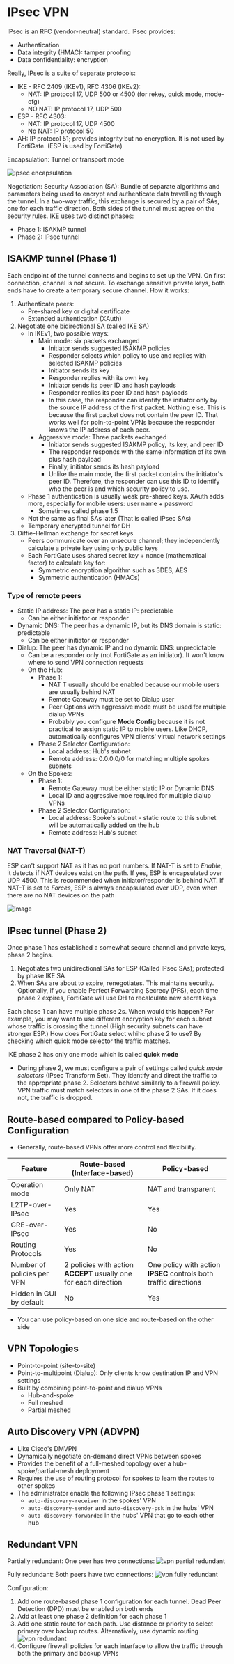 # IPsec VPN
IPsec is an RFC (vendor-neutral) standard. IPsec provides:
* Authentication
* Data integrity (HMAC): tamper proofing
* Data confidentiality: encryption

Really, IPsec is a suite of separate protocols:
* IKE - RFC 2409 (IKEv1), RFC 4306 (IKEv2):
  * NAT: IP protocol 17, UDP 500 or 4500 (for rekey, quick mode, mode-cfg)
  * NO NAT: IP protocol 17, UDP 500
* ESP - RFC 4303:
  * NAT: IP protocol 17, UDP 4500
  * No NAT: IP protocol 50
* AH: IP protocol 51; provides integrity but no encryption. It is not used by FortiGate. (ESP is used by FortiGate)  

Encapsulation: Tunnel or transport mode

![ipsec encapsulation](https://user-images.githubusercontent.com/31813625/38993652-3a2e5512-43b2-11e8-878c-3f363aaf2f6c.png)

Negotiation: Security Association (SA):
Bundle of separate algorithms and parameters being used to encrypt and authenticate data travelling through the tunnel.
In a two-way traffic, this exchange is secured by a pair of SAs, one for each traffic direction. Both sides of the tunnel must 
agree on the security rules. IKE uses two distinct phases:
* Phase 1: ISAKMP tunnel
* Phase 2: IPsec tunnel

## ISAKMP tunnel (Phase 1)
Each endpoint of the tunnel connects and begins to set up the VPN. On first connection, channel is not secure. To exchange
sensitive private keys, both ends have to create a temporary secure channel. How it works:
1. Authenticate peers:
   * Pre-shared key or digital certificate
   * Extended authentication (XAuth)
2. Negotiate one bidirectional SA (called IKE SA)
   * In IKEv1, two possible ways:
     * Main mode: six packets exchanged
       * Initiator sends suggested ISAKMP policies
       * Responder selects which policy to use and replies with selected ISAKMP policies
       * Initiator sends its key
       * Responder replies with its own key
       * Initiator sends its peer ID and hash payloads
       * Responder replies its peer ID and hash payloads
       * In this case, the responder can identify the initiator only by the source IP address of the first packet. Nothing else.
       This is because the first packet does not contain the peer ID. That works well for poin-to-point VPNs because the
       responder knows the IP address of each peer. 
     * Aggressive mode: Three packets exchanged
       * Initiator sends suggested ISAKMP policy, its key, and peer ID
       * The responder responds with the same information of its own plus hash payload
       * Finally, initiator sends its hash payload
       * Unlike the main mode, the first packet contains the initiator's peer ID. Therefore, the responder can use this ID
       to identify who the peer is and which security policy to use.
   * Phase 1 authentication is usually weak pre-shared keys. XAuth adds more, especially for mobile users: user name + password
     * Sometimes called phase 1.5
   * Not the same as final SAs later (That is called IPsec SAs)
   * Temporary encrypted tunnel for DH  
3. Diffie-Hellman exchange for secret keys
   * Peers communicate over an unsecure channel; they independently calculate a private key using only public keys
   * Each FortiGate uses shared secret key + nonce (mathematical factor) to calculate key for:
     * Symmetric encryption algorithm such as 3DES, AES
     * Symmetric authentication (HMACs)

### Type of remote peers
* Static IP address: The peer has a static IP: predictable
  * Can be either initiator or responder
* Dynamic DNS: The peer has a dynamic IP, but its DNS domain is static: predictable
  * Can be either initiator or responder
* Dialup: The peer has dynamic IP and no dynamic DNS: unpredictable
  * Can be a responder only (not FortiGate as an initiator). It won't know where to send VPN connection requests
  * On the Hub:
    * Phase 1:
      * NAT T usually should be enabled because our mobile users are usually behind NAT
      * Remote Gateway must be set to Dialup user
      * Peer Options with aggressive mode must be used for multiple dialup VPNs
      * Probably you configure **Mode Config** because it is not practical to assign static IP to mobile users. Like DHCP,
    automatically configures VPN clients' virtual network settings
    * Phase 2 Selector Configuration:
      * Local address: Hub's subnet
      * Remote address: 0.0.0.0/0 for matching multiple spokes subnets
  * On the Spokes:
    * Phase 1:
      * Remote Gateway must be either static IP or Dynamic DNS
      * Local ID and aggressive moe required for multiple dialup VPNs  
    * Phase 2 Selector Configuration:
      * Local address: Spoke's subnet - static route to this subnet will be automatically added on the hub
      * Remote address: Hub's subnet
      
### NAT Traversal (NAT-T)
ESP can't support NAT as it has no port numbers. If NAT-T is set to *Enable*, it detects if NAT devices exist on the path.
If yes, ESP is encapsulated over UDP 4500. This is recommended when initiator/responder is behind NAT. If NAT-T is set
to *Forces*, ESP is always encapsulated over UDP, even when there are no NAT devices on the path

![image](https://user-images.githubusercontent.com/31813625/38995361-b1cb022e-43b6-11e8-8b4a-d65d91e542c9.png)

## IPsec tunnel (Phase 2)
Once phase 1 has established a somewhat secure channel and private keys, phase 2 begins.
1. Negotiates two unidirectional SAs for ESP (Called IPsec SAs); protected by phase IKE SA
2. When SAs are about to expire, renegotiates. This maintains security. Optionally, if you enable Perfect Forwarding Secrecy (PFS),
each time phase 2 expires, FortiGate will use DH to recalculate new secret keys.

Each phase 1 can have multiple phase 2s. When would this happen? For example, you may want to use different encryption key
for each subnet whose traffic is crossing the tunnel (High security subnets can have stronger ESP.) How does FortiGate select whihc phase 2 to use? By checking which
quick mode selector the traffic matches.

IKE phase 2 has only one mode which is called **quick mode**
* During phase 2, we must configure a pair of settings called *quick mode selectors* (IPsec Transform Set).
They identify and direct the traffic to the appropriate phase 2. Selectors behave similarly to a firewall policy.
VPN traffic must match selectors in one of the phase 2 SAs. If it does not, the traffic is dropped.

## Route-based compared to Policy-based Configuration
* Generally, route-based VPNs offer more control and flexibility.

| Feature | Route-based (Interface-based) | Policy-based |
| --- | --- | --- |
| Operation mode | Only NAT | NAT and transparent |
| L2TP-over-IPsec | Yes | Yes
| GRE-over-IPsec | Yes | No
| Routing Protocols | Yes | No
| Number of policies per VPN | 2 policies with action **ACCEPT** usually one for each direction | One policy with action **IPSEC** controls both traffic directions |
| Hidden in GUI by default | No | Yes | 

* You can use policy-based on one side and route-based on the other side

## VPN Topologies
* Point-to-point (site-to-site)
* Point-to-multipoint (Dialup): Only clients know destination IP and VPN settings
* Built by combining point-to-point and dialup VPNs
  * Hub-and-spoke
  * Full meshed
  * Partial meshed
  
## Auto Discovery VPN (ADVPN)
* Like Cisco's DMVPN
* Dynamically negotiate on-demand direct VPNs between spokes
* Provides the benefit of a full-meshed topology over a hub-spoke/partial-mesh deployment
* Requires the use of routing protocol for spokes to learn the routes to other spokes 
* The administrator enable the following IPsec phase 1 settings:
  * `auto-discovery-receiver` in the spokes' VPN
  * `auto-discovery-sender` and `auto-discovery-psk` in the hubs' VPN
  * `auto-discovery-forwarded` in the hubs' VPN that go to each other hub
  
## Redundant VPN

Partially redundant: One peer has two connections:
  ![vpn partial redundant](https://user-images.githubusercontent.com/31813625/39252643-14b0daa0-4874-11e8-93a4-0a8cef04d86c.png)

Fully redundant: Both peers have two connections:
  ![vpn fully redundant](https://user-images.githubusercontent.com/31813625/39252813-75a98e24-4874-11e8-91c7-0638b4fc7f06.png)

Configuration:
1. Add one route-based phase 1 configuration for each tunnel. Dead Peer Detection (DPD) must be enabled on both ends
2. Add at least one phase 2 definition for each phase 1
3. Add one static route for each path. Use distance or priority to select primary over backup routes. Alternatively,
use dynamic routing
  ![vpn redundant](https://user-images.githubusercontent.com/31813625/39253623-3fddd104-4876-11e8-9282-649e950adb88.png)
4. Configure firewall policies for each interface to allow the traffic through both the primary and backup VPNs
